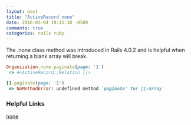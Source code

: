 ```yaml
---
layout: post
title: "ActiveRecord none"
date: 2016-03-04 19:15:38 -0500
comments: true
categories: rails ruby
---
```


The .none class method was introduced in Rails 4.0.2 and is helpful when returning a blank array will break.

```ruby
Organization.none.paginate(page: '1')
 => #<ActiveRecord::Relation []>

[].paginate(page: '1')
 => NoMethodError: undefined method `paginate' for []:Array
```

### Helpful Links
[none](http://apidock.com/rails/v4.0.2/ActiveRecord/QueryMethods/none)
